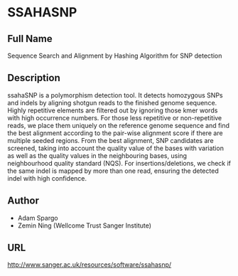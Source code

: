 # SSAHASNP

## Full Name
Sequence Search and Alignment by Hashing Algorithm for SNP detection

## Description
ssahaSNP is a polymorphism detection tool. It detects homozygous SNPs and indels by aligning shotgun reads to the finished genome sequence. Highly repetitive elements are filtered out by ignoring those kmer words with high occurrence numbers. For those less repetitive or non-repetitive reads, we place them uniquely on the reference genome sequence and find the best alignment according to the pair-wise alignment score if there are multiple seeded regions. From the best alignment, SNP candidates are screened, taking into account the quality value of the bases with variation as well as the quality values in the neighbouring bases, using neighbourhood quality standard (NQS). For insertions/deletions, we check if the same indel is mapped by more than one read, ensuring the detected indel with high confidence.

## Author
* Adam Spargo
* Zemin Ning (Wellcome Trust Sanger Institute)

## URL
http://www.sanger.ac.uk/resources/software/ssahasnp/